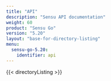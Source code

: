 ```yaml
---
title: "API"
description: "Sensu API documentation"
weight: 60
product: "Sensu Go"
version: "5.20"
layout: "base-for-directory-listing"
menu:
  sensu-go-5.20:
    identifier: api
---
```


{{< directoryListing >}}
